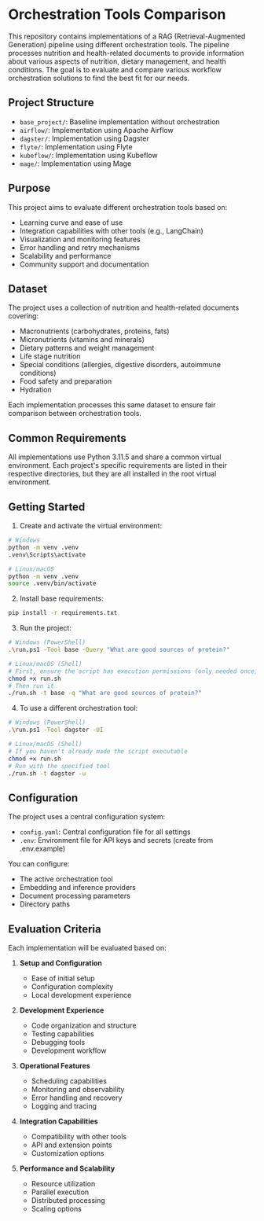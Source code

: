 # Orchestration Tools Comparison

This repository contains implementations of a RAG (Retrieval-Augmented Generation) pipeline using different orchestration tools. The pipeline processes nutrition and health-related documents to provide information about various aspects of nutrition, dietary management, and health conditions. The goal is to evaluate and compare various workflow orchestration solutions to find the best fit for our needs.

## Project Structure

- `base_project/`: Baseline implementation without orchestration
- `airflow/`: Implementation using Apache Airflow
- `dagster/`: Implementation using Dagster
- `flyte/`: Implementation using Flyte
- `kubeflow/`: Implementation using Kubeflow
- `mage/`: Implementation using Mage

## Purpose

This project aims to evaluate different orchestration tools based on:
- Learning curve and ease of use
- Integration capabilities with other tools (e.g., LangChain)
- Visualization and monitoring features
- Error handling and retry mechanisms
- Scalability and performance
- Community support and documentation

## Dataset

The project uses a collection of nutrition and health-related documents covering:
- Macronutrients (carbohydrates, proteins, fats)
- Micronutrients (vitamins and minerals)
- Dietary patterns and weight management
- Life stage nutrition
- Special conditions (allergies, digestive disorders, autoimmune conditions)
- Food safety and preparation
- Hydration

Each implementation processes this same dataset to ensure fair comparison between orchestration tools.

## Common Requirements

All implementations use Python 3.11.5 and share a common virtual environment. Each project's specific requirements are listed in their respective directories, but they are all installed in the root virtual environment.

## Getting Started

1. Create and activate the virtual environment:
```bash
# Windows
python -m venv .venv
.venv\Scripts\activate

# Linux/macOS
python -m venv .venv
source .venv/bin/activate
```

2. Install base requirements:
```bash
pip install -r requirements.txt
```

3. Run the project:
```bash
# Windows (PowerShell)
.\run.ps1 -Tool base -Query "What are good sources of protein?"

# Linux/macOS (Shell)
# First, ensure the script has execution permissions (only needed once)
chmod +x run.sh
# Then run it
./run.sh -t base -q "What are good sources of protein?"
```

4. To use a different orchestration tool:
```bash
# Windows (PowerShell)
.\run.ps1 -Tool dagster -UI

# Linux/macOS (Shell)
# If you haven't already made the script executable
chmod +x run.sh
# Run with the specified tool
./run.sh -t dagster -u
```

## Configuration

The project uses a central configuration system:
- `config.yaml`: Central configuration file for all settings
- `.env`: Environment file for API keys and secrets (create from .env.example)

You can configure:
- The active orchestration tool
- Embedding and inference providers
- Document processing parameters
- Directory paths

## Evaluation Criteria

Each implementation will be evaluated based on:

1. **Setup and Configuration**
   - Ease of initial setup
   - Configuration complexity
   - Local development experience

2. **Development Experience**
   - Code organization and structure
   - Testing capabilities
   - Debugging tools
   - Development workflow

3. **Operational Features**
   - Scheduling capabilities
   - Monitoring and observability
   - Error handling and recovery
   - Logging and tracing

4. **Integration Capabilities**
   - Compatibility with other tools
   - API and extension points
   - Customization options

5. **Performance and Scalability**
   - Resource utilization
   - Parallel execution
   - Distributed processing
   - Scaling options
